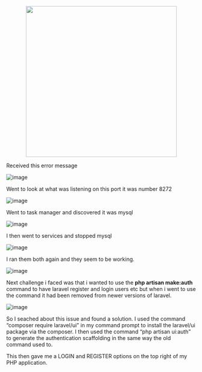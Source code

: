 <p align="center"><a href="https://laravel.com" target="_blank"><img src="https://raw.githubusercontent.com/laravel/art/master/logo-lockup/5%20SVG/2%20CMYK/1%20Full%20Color/laravel-logolockup-cmyk-red.svg" width="400"></a></p>




Received this error message 

![image](https://user-images.githubusercontent.com/95347753/163854107-6ce59bb6-2de5-4f95-bf30-fe7911f9dd25.png)



Went to look at what was listening on this port it was number 8272

![image](https://user-images.githubusercontent.com/95347753/163854222-32a6f2ab-f3ef-4322-98cc-ab12c0049553.png)



Went to task manager and discovered it was mysql

![image](https://user-images.githubusercontent.com/95347753/163854373-ab57b36f-6485-4a1c-aea2-96c43d86862b.png)






I then went to services and stopped mysql

![image](https://user-images.githubusercontent.com/95347753/163854523-81450cf8-fd2b-43a5-b7e9-f5e6723643af.png)





I ran them both again and they seem to be working.

![image](https://user-images.githubusercontent.com/95347753/163854604-044a72df-261d-47a7-84f5-72d4fb23b191.png)





Next challenge i faced was that i wanted to use the <b>php artisan make:auth</b>
command to have laravel register and login users etc but when i went to use the command it had been removed from newer versions of laravel.

![image](https://user-images.githubusercontent.com/95347753/163855069-85cdaf3c-ccf5-4049-a640-b9e5f55bea6d.png)

So I seached about this issue and found a solution. I used the command “composer require laravel/ui” in my command prompt to install the laravel/ui package via the composer. I then used the command “php artisan ui:auth” to generate the authentication scaffolding in the same way the old command used to. 

This then gave me a LOGIN and REGISTER options on the top right of my PHP application. 

